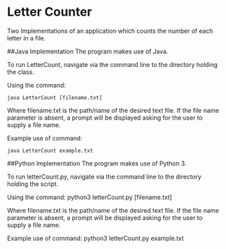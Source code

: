 Letter Counter
===========
Two Implementations of an application which counts the number of each letter in a file. 

##Java Implementation
The program makes use of Java. 

To run LetterCount, navigate via the command line to the directory holding the class. 

Using the command:
```
java LetterCount [filename.txt]
```

Where filename.txt is the path/name of the desired text file. If the file name parameter is absent, a prompt will be displayed asking for the user to supply a file name.

Example use of command:
```
java LetterCount example.txt
```
##Python Implementation
The program makes use of Python 3. 

To run letterCount.py, navigate via the command line to the directory holding the script. 

Using the command: 
	python3 letterCount.py [filename.txt]

Where filename.txt is the path/name of the desired text file. If the file name parameter is absent, a prompt will be displayed asking for the user to supply a file name.

Example use of command:
	python3 letterCount.py example.txt
